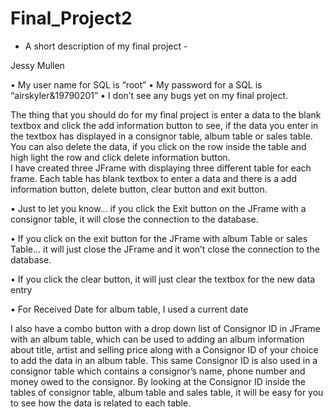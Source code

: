 # Final_Project2

-	A short description of my final project - 

Jessy Mullen

•	My user name for SQL is “root”
•	My password for a SQL is “airskyler&19790201”
•	I don’t see any bugs yet on my final project.


The thing that you should do for my final project is enter a data to the blank textbox and click the add information button to see,
if the data you enter in the textbox has displayed in a consignor table, album table or sales table. You can also delete the data,
if you click on the row inside the table and high light the row and click delete information button.  
I have created three JFrame with displaying three different table for each frame. 
Each table has blank textbox to enter a data and there is a add information button, delete button, clear button and exit button.


•	Just to let you know… if you click the Exit button on the JFrame with a consignor table, it will close the connection to the database. 

•	If you click on the exit button for the JFrame with album Table or sales Table… it will just close the JFrame and it won’t close the connection to the database.

•	If you click the clear button, it will just clear the textbox for the new data entry

•	For Received Date for album table, I used a current date  


I also have a combo button with a drop down list of Consignor ID in JFrame with an album table, 
which can be used to adding an album information about title, artist and selling price along with a Consignor ID of your choice 
to add the data in an album table. This same Consignor ID is also used in a consignor table which contains a consignor’s name, 
phone number and money owed to the consignor. By looking at the Consignor ID inside the tables of consignor table, 
album table and sales table, it will be easy for you to see how the data is related to each table. 






